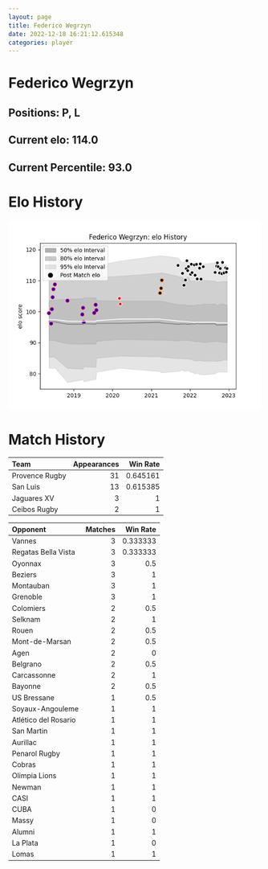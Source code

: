 ```yaml
---  
layout: page  
title: Federico Wegrzyn  
date: 2022-12-18 16:21:12.615348  
categories: player  
---
```

# Federico Wegrzyn

## Positions: P, L

## Current elo: 114.0

## Current Percentile: 93.0

# Elo History


![elo history](history_FedericoWegrzyn.png)
# Match History


| Team           |   Appearances |   Win Rate |
|:---------------|--------------:|-----------:|
| Provence Rugby |            31 |   0.645161 |
| San Luis       |            13 |   0.615385 |
| Jaguares XV    |             3 |   1        |
| Ceibos Rugby   |             2 |   1        |

| Opponent             |   Matches |   Win Rate |
|:---------------------|----------:|-----------:|
| Vannes               |         3 |   0.333333 |
| Regatas Bella Vista  |         3 |   0.333333 |
| Oyonnax              |         3 |   0.5      |
| Beziers              |         3 |   1        |
| Montauban            |         3 |   1        |
| Grenoble             |         3 |   1        |
| Colomiers            |         2 |   0.5      |
| Selknam              |         2 |   1        |
| Rouen                |         2 |   0.5      |
| Mont-de-Marsan       |         2 |   0.5      |
| Agen                 |         2 |   0        |
| Belgrano             |         2 |   0.5      |
| Carcassonne          |         2 |   1        |
| Bayonne              |         2 |   0.5      |
| US Bressane          |         1 |   0.5      |
| Soyaux-Angouleme     |         1 |   1        |
| Atlético del Rosario |         1 |   1        |
| San Martin           |         1 |   1        |
| Aurillac             |         1 |   1        |
| Penarol Rugby        |         1 |   1        |
| Cobras               |         1 |   1        |
| Olimpia Lions        |         1 |   1        |
| Newman               |         1 |   1        |
| CASI                 |         1 |   1        |
| CUBA                 |         1 |   0        |
| Massy                |         1 |   0        |
| Alumni               |         1 |   1        |
| La Plata             |         1 |   0        |
| Lomas                |         1 |   1        |